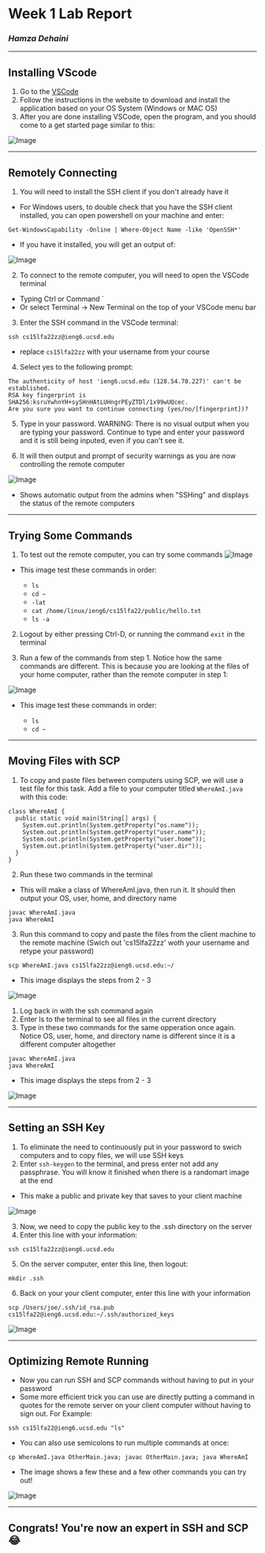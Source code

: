 # **Week 1 Lab Report**
### *Hamza Dehaini*

---

## Installing VScode

1. Go to the [VSCode](https://code.visualstudio.com/)
2. Follow the instructions in the website to download and install the application based on your OS System (Windows or MAC OS)
3. After you are done installing VSCode, open the program, and you should come to a get started page similar to this:

![Image](pictures\installingvscode15l.JPG)

---

## Remotely Connecting

1. You will need to install the SSH client if you don't already have it
- For Windows users, to double check that you have the SSH client installed, you can open powershell on your machine and enter:

```
Get-WindowsCapability -Online | Where-Object Name -like 'OpenSSH*'
```

- If you have it installed, you will get an output of:

![Image](pictures\psoutput.JPG)

2. To connect to the remote computer, you will need to open the VSCode terminal
- Typing Ctrl or Command `
- Or select Terminal -> New Terminal on the top of your VSCode menu bar
3. Enter the SSH command in the VSCode terminal:

```
ssh cs15lfa22zz@ieng6.ucsd.edu
```
- replace `cs15lfa22zz` with your username from your course

4. Select yes to the following prompt:

```
The authenticity of host 'ieng6.ucsd.edu (128.54.70.227)' can't be established.
RSA key fingerprint is SHA256:ksruYwhnYH+sySHnHAtLUHngrPEyZTDl/1x99wUQcec.
Are you sure you want to continue connecting (yes/no/[fingerprint])?
```

5. Type in your password. WARNING: There is no visual output when you are typing your password. Continue to type and enter your password and it is still being inputed, even if you can't see it.

6. It will then output and prompt of security warnings as you are now controlling the remote computer

![Image](pictures\remote.JPG)
- Shows automatic output from the admins when "SSHing" and displays the status of the remote computers

---

## Trying Some Commands

1. To test out the remote computer, you can try some commands
![Image](pictures\commands.JPG)
- This image test these commands in order:

  - `ls`
  - `cd ~`
  - `-lat`
  - `cat /home/linux/ieng6/cs15lfa22/public/hello.txt`
  - `ls -a`

2. Logout by either pressing Ctrl-D, or running the command `exit` in the terminal

3. Run a few of the commands from step 1. Notice how the same commands are different. This is because you are looking at the files of your home computer, rather than the remote computer in step 1:

![Image](pictures\commands1.JPG)
- This image test these commands in order:

  - `ls`
  - `cd ~`
---

## Moving Files with SCP

1. To copy and paste files between computers using SCP, we will use a test file for this task. Add a file to your computer titled `WhereAmI.java` with this code:

```
class WhereAmI {
  public static void main(String[] args) {
    System.out.println(System.getProperty("os.name"));
    System.out.println(System.getProperty("user.name"));
    System.out.println(System.getProperty("user.home"));
    System.out.println(System.getProperty("user.dir"));
  }
}
```

2. Run these two commands in the terminal
- This will make a class of WhereAmI.java, then run it. It should then output your OS, user, home, and directory name

```
javac WhereAmI.java
java WhereAmI
```

3. Run this command to copy and paste the files from the client machine to the remote machine (Swich out 'cs15lfa22zz' woth your username and retype your password)

```
scp WhereAmI.java cs15lfa22zz@ieng6.ucsd.edu:~/
```

- This image displays the steps from 2 - 3

![Image](pictures\scp.JPG)

1. Log back in with the ssh command again
2. Enter ls to the terminal to see all files in the current directory
3. Type in these two commands for the same opperation once again. Notice OS, user, home, and directory name is different since it is a different computer altogether

```
javac WhereAmI.java
java WhereAmI
```

- This image displays the steps from 2 - 3

![Image](pictures\ssh.JPG)

---

## Setting an SSH Key

1. To eliminate the need to continuously put in your password to swich computers and to copy files, we will use SSH keys
2. Enter `ssh-keygen` to the terminal, and press enter not add any passphrase. You will know it finished when there is a randomart image at the end
- This make a public and private key that saves to your client machine

![Image](pictures\settingssh.JPG)

3. Now, we need to copy the public key to the .ssh directory on the server
4. Enter this line with your information:

```
ssh cs15lfa22zz@ieng6.ucsd.edu
```

5. On the server computer, enter this line, then logout:

```
mkdir .ssh
```

6. Back on your your client computer, enter this line with your information

```
scp /Users/joe/.ssh/id_rsa.pub cs15lfa22@ieng6.ucsd.edu:~/.ssh/authorized_keys
```

![Image](pictures\settingssh2.JPG)

---

## Optimizing Remote Running

- Now you can run SSH and SCP commands without having to put in your password
- Some more efficient trick you can use are directly putting a command in quotes for the remote server on your client computer without having to sign out. For Example:

```
ssh cs15lfa22@ieng6.ucsd.edu "ls"
```

- You can also use semicolons to run multiple commands at once:

```
cp WhereAmI.java OtherMain.java; javac OtherMain.java; java WhereAmI
```
- The image shows a few these and a few other commands you can try out!

![Image](pictures\quicktricks.JPG)

---

## Congrats! You're now an expert in SSH and SCP :joy: